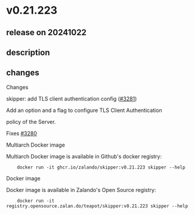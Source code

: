 # v0.21.223

## release on 20241022

## description

## changes

Changes

skipper: add TLS client authentication config (<a class="issue-link js-issue-link" data-error-text="Failed to load title" data-id="2598416460" data-permission-text="Title is private" data-url="https://github.com/zalando/skipper/issues/3281" data-hovercard-type="pull_request" data-hovercard-url="/zalando/skipper/pull/3281/hovercard" href="https://github.com/zalando/skipper/pull/3281">#3281</a>)

Add an option and a flag to configure TLS Client Authentication

policy of the Server.

Fixes <a class="issue-link js-issue-link" data-error-text="Failed to load title" data-id="2598175728" data-permission-text="Title is private" data-url="https://github.com/zalando/skipper/issues/3280" data-hovercard-type="issue" data-hovercard-url="/zalando/skipper/issues/3280/hovercard" href="https://github.com/zalando/skipper/issues/3280">#3280</a>

Multiarch Docker image

Multiarch Docker image is available in Github's docker registry:

        docker run -it ghcr.io/zalando/skipper:v0.21.223 skipper --help

Docker image

Docker image is available in Zalando's Open Source registry:

        docker run -it registry.opensource.zalan.do/teapot/skipper:v0.21.223 skipper --help

